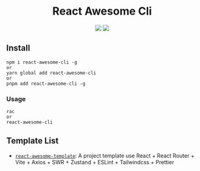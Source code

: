 <h1 align="center">
  React Awesome Cli
</h1>

<p align="center">
  <img src="https://img.shields.io/npm/v/react-awesome-cli" />
  <img src="https://img.shields.io/node/v/react-awesome-cli" />
</p>

## Install

```
npm i react-awesome-cli -g
or
yarn global add react-awesome-cli
or
pnpm add react-awesome-cli -g
```

### Usage

```
rac
or
react-awesome-cli
```

## Template List

- [`react-awesome-template`](https://github.com/wyx2333333/react-awesome-template): A project template use React + React Router + Vite + Axios + SWR + Zustand + ESLint + Tailwindcss + Prettier
